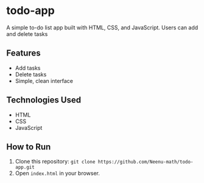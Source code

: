 # todo-app
A simple to-do list app built with HTML, CSS, and JavaScript. Users can add and delete tasks

## Features
- Add tasks
- Delete tasks
- Simple, clean interface

## Technologies Used
- HTML
- CSS
- JavaScript

## How to Run
1. Clone this repository:
   `git clone https://github.com/Neenu-math/todo-app.git`
2. Open `index.html` in your browser.
